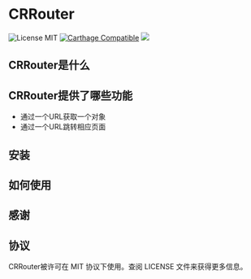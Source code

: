 CRRouter
====

![License MIT](https://img.shields.io/github/license/mashape/apistatus.svg?maxAge=2592000)
[![Carthage Compatible](https://img.shields.io/badge/Carthage-compatible-4BC51D.svg?style=flat)](https://github.com/Carthage/Carthage)
![](https://img.shields.io/badge/language-objective-orange.svg)


## CRRouter是什么

## CRRouter提供了哪些功能

 - 通过一个URL获取一个对象
 - 通过一个URL跳转相应页面
 

## 安装

## 如何使用

## 感谢
## 协议
CRRouter被许可在 MIT 协议下使用。查阅 LICENSE 文件来获得更多信息。
